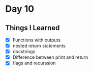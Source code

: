 Day 10
====================================================
Things I Learned
----------------------------------------------------
- [x] Functions with outputs
- [x] nested return statements
- [x] docstrings
- [x] Difference between print and return
- [x] flags and recurssion
